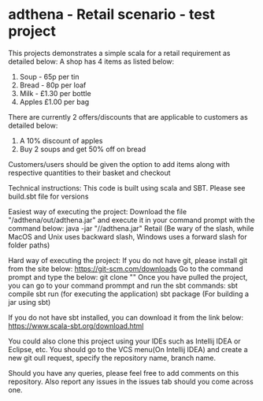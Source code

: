 # adthena - Retail scenario - test project
This projects demonstrates a simple scala for a retail requirement as detailed below:
A shop has 4 items as listed below:
  1. Soup - 65p per tin
  2. Bread - 80p per loaf
  3. Milk - £1.30 per bottle
  4. Apples £1.00 per bag

There are currently 2 offers/discounts that are applicable to customers as detailed below:
1. A 10% discount of apples
2. Buy 2 soups and get 50% off on bread

Customers/users should be given the option to add items along with respective quantities to their basket and checkout

Technical instructions:
This code is built using scala and SBT. Please see build.sbt file for versions

Easiest way of executing the project:
Download the file "/adthena/out/adthena.jar" and execute it in your command prompt with the command below:
java -jar "/<local-folder>/adthena.jar" Retail
(Be wary of the slash, while MacOS and Unix uses backward slash, Windows uses a forward slash for folder paths)

Hard way of executing the project: 
If you do not have git, please install git from the site below:
https://git-scm.com/downloads
Go to the command prompt and type the below:
git clone "<repository-name>"
Once you have pulled the project, you can go to your command prommpt and run the sbt commands:
sbt compile
sbt run (for executing the application)
sbt package (For building a jar using sbt)

If you do not have sbt installed, you can download it from the link below:
https://www.scala-sbt.org/download.html

You could also clone this project using your IDEs such as Intellij IDEA or Eclipse, etc.
You should go to the VCS menu(On Intellij IDEA) and create a new git oull request, specify the repository name, branch name.

Should you have any queries, please feel free to add comments on this repository. Also report any issues in the issues tab should you come across one.
